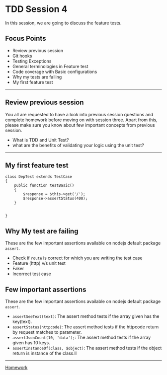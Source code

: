 # TDD Session 4
In this session, we are going to discuss the feature tests.

## Focus Points
- Review previous session
- Git hooks
- Testing Exceptions 
- General terminologies in Feature test
- Code coverage with Basic configurations
- Why my tests are failing
- My first feature test

<hr />

## Review previous session
You all are requested to have a look into previous session questions and complete homework before moving on with session three. Apart from this, please make sure you know about few important concepts from previous session. 
- What is TDD and Unit Test?
- what are the benefits of validating your logic using the unit test?

<hr />

## My first feature test


```
class DepTest extends TestCase
{
    public function testBasic()
    {
        $response = $this->get('/');
        $response->assertStatus(400);
    }
 

}
```

## Why My test are failing
These are the few important assertions available on nodejs default package `assert`. 
-  Check if `route` is correct for which you are writing the test case
-  Feature (http) v/s unit test
-  Faker
-  Incorrect test case


## Few important assertions
These are the few important assertions available on nodejs default package `assert`. 
- `assertSeeText(text)`: The assert method tests if the array given has the key(text).
- `assertStatus(httpcode)`: The assert method tests if the httpcode return by request matches to parameter.
- `assertJsonCount(10, 'data');`: The assert method tests if the array given has 10 keys.
- `assertInstanceOf(class, $object)`: The assert method tests if the object return is instance of the class.ll

<hr />

[Homework](Homework.md)








